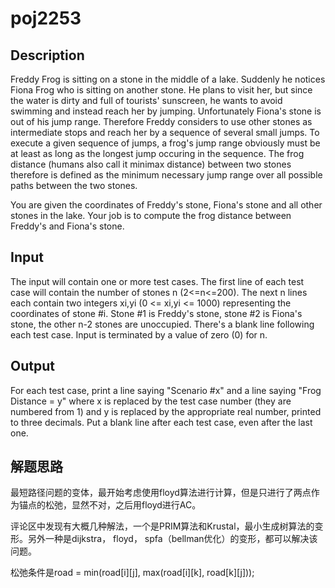 # poj2253

## Description

Freddy Frog is sitting on a stone in the middle of a lake. Suddenly he notices Fiona Frog who is sitting on another stone. He plans to visit her, but since the water is dirty and full of tourists' sunscreen, he wants to avoid swimming and instead reach her by jumping.
Unfortunately Fiona's stone is out of his jump range. Therefore Freddy considers to use other stones as intermediate stops and reach her by a sequence of several small jumps.
To execute a given sequence of jumps, a frog's jump range obviously must be at least as long as the longest jump occuring in the sequence.
The frog distance (humans also call it minimax distance) between two stones therefore is defined as the minimum necessary jump range over all possible paths between the two stones.

You are given the coordinates of Freddy's stone, Fiona's stone and all other stones in the lake. Your job is to compute the frog distance between Freddy's and Fiona's stone.
## Input

The input will contain one or more test cases. The first line of each test case will contain the number of stones n (2<=n<=200). The next n lines each contain two integers xi,yi (0 <= xi,yi <= 1000) representing the coordinates of stone #i. Stone #1 is Freddy's stone, stone #2 is Fiona's stone, the other n-2 stones are unoccupied. There's a blank line following each test case. Input is terminated by a value of zero (0) for n.
## Output

For each test case, print a line saying "Scenario #x" and a line saying "Frog Distance = y" where x is replaced by the test case number (they are numbered from 1) and y is replaced by the appropriate real number, printed to three decimals. Put a blank line after each test case, even after the last one.

## 解题思路

最短路径问题的变体，最开始考虑使用floyd算法进行计算，但是只进行了两点作为锚点的松弛，显然不对，之后用floyd进行AC。

评论区中发现有大概几种解法，一个是PRIM算法和Krustal，最小生成树算法的变形。另外一种是dijkstra， floyd， spfa（bellman优化）的变形，都可以解决该问题。

松弛条件是road = min(road[i][j], max(road[i][k], road[k][j]));